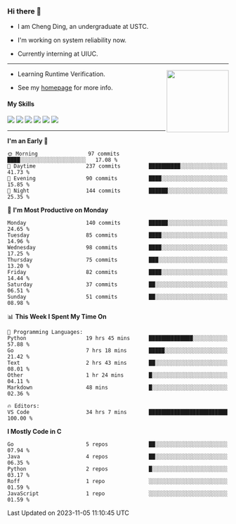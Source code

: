 ### Hi there 👋

* I am Cheng Ding, an undergraduate at USTC.
  
* I'm working on system reliability now.

* Currently interning at UIUC.

---

<img align="right" height="141" src="https://stats-of-repos-onds.vercel.app/api?username=IrisesD&theme=tokyonight&show_icons=true&count_private=true">

-  Learning Runtime Verification.

-  See my [homepage](https://irisesd.github.io) for more info.

#### My Skills

![](https://img.shields.io/badge/C++-65318e?logo=cplusplus&logoColor=fff)
![](https://img.shields.io/badge/Python-3e74a2?logo=python&logoColor=fff)
![](https://img.shields.io/badge/C-5654a2?logo=c&logoColor=fff)
![](https://img.shields.io/badge/Go-00aaff?logo=go&logoColor=fff)
![](https://img.shields.io/badge/Docker-0088ff?logo=docker&logoColor=fff)
![](https://img.shields.io/badge/Apache-D22128?logo=apache&logoColor=fff)

---
<!--START_SECTION:waka-->
**I'm an Early 🐤** 

```text
🌞 Morning                97 commits          ████░░░░░░░░░░░░░░░░░░░░░   17.08 % 
🌆 Daytime                237 commits         ██████████░░░░░░░░░░░░░░░   41.73 % 
🌃 Evening                90 commits          ████░░░░░░░░░░░░░░░░░░░░░   15.85 % 
🌙 Night                  144 commits         ██████░░░░░░░░░░░░░░░░░░░   25.35 % 
```
📅 **I'm Most Productive on Monday** 

```text
Monday                   140 commits         ██████░░░░░░░░░░░░░░░░░░░   24.65 % 
Tuesday                  85 commits          ████░░░░░░░░░░░░░░░░░░░░░   14.96 % 
Wednesday                98 commits          ████░░░░░░░░░░░░░░░░░░░░░   17.25 % 
Thursday                 75 commits          ███░░░░░░░░░░░░░░░░░░░░░░   13.20 % 
Friday                   82 commits          ████░░░░░░░░░░░░░░░░░░░░░   14.44 % 
Saturday                 37 commits          ██░░░░░░░░░░░░░░░░░░░░░░░   06.51 % 
Sunday                   51 commits          ██░░░░░░░░░░░░░░░░░░░░░░░   08.98 % 
```


📊 **This Week I Spent My Time On** 

```text
💬 Programming Languages: 
Python                   19 hrs 45 mins      ██████████████░░░░░░░░░░░   57.88 % 
Go                       7 hrs 18 mins       █████░░░░░░░░░░░░░░░░░░░░   21.42 % 
Text                     2 hrs 43 mins       ██░░░░░░░░░░░░░░░░░░░░░░░   08.01 % 
Other                    1 hr 24 mins        █░░░░░░░░░░░░░░░░░░░░░░░░   04.11 % 
Markdown                 48 mins             █░░░░░░░░░░░░░░░░░░░░░░░░   02.36 % 

🔥 Editors: 
VS Code                  34 hrs 7 mins       █████████████████████████   100.00 % 
```

**I Mostly Code in C** 

```text
Go                       5 repos             ██░░░░░░░░░░░░░░░░░░░░░░░   07.94 % 
Java                     4 repos             ██░░░░░░░░░░░░░░░░░░░░░░░   06.35 % 
Python                   2 repos             █░░░░░░░░░░░░░░░░░░░░░░░░   03.17 % 
Roff                     1 repo              ░░░░░░░░░░░░░░░░░░░░░░░░░   01.59 % 
JavaScript               1 repo              ░░░░░░░░░░░░░░░░░░░░░░░░░   01.59 % 
```




 Last Updated on 2023-11-05 11:10:45 UTC
<!--END_SECTION:waka-->
